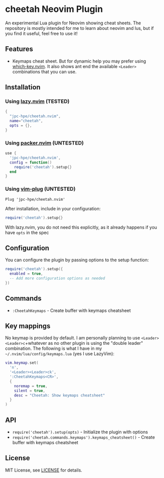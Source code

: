 # cheetah Neovim Plugin

An experimental Lua plugin for Neovim showing cheat sheets.
The repository is mostly intended for me to learn about neovim and lus, but if you find it useful, feel free to use it!

## Features

- Keymaps cheat sheet. But for dynamic help you may prefer using [which-key.nvim](https://github.com/folke/which-key.nvim). It also shows ant end the available `<Leader>` combinations that you can use.

## Installation

### Using [lazy.nvim](https://github.com/folke/lazy.nvim) (TESTED)

```lua
{
  "jpc-hpe/cheetah.nvim",
  name="cheetah",
  opts = {},
}    
```

### Using [packer.nvim](https://github.com/wbthomason/packer.nvim) (UNTESTED)

```lua
use {
  'jpc-hpe/cheetah.nvim',
  config = function()
    require('cheetah').setup{}
  end
}
```

### Using [vim-plug](https://github.com/junegunn/vim-plug) (UNTESTED)

```vim
Plug 'jpc-hpe/cheetah.nvim'
```

After installation, include in your configuration:

```lua
require('cheetah').setup{}
```

With lazy.nvim, you do not need this explicitly, as it already happens if you have `opts` in the spec

## Configuration

You can configure the plugin by passing options to the setup function:

```lua
require('cheetah').setup({
  enabled = true,
  -- Add more configuration options as needed
})
```

## Commands

- `:CheetahKeymaps` - Create buffer with keymaps cheatsheet

## Key mappings

No keymap is provided by default. I am personally planning to use `<Leader><Leader>c`+whatever as no other plugin is using the "double leader" combination. The following is what I have in my `~/.nvim/lua/config/keymaps.lua` (yes I use LazyVim):

```lua
vim.keymap.set(
  'n',
  '<Leader><Leader>ck',
  ':CheetahKeymaps<CR>',
  {
    noremap = true,
    silent = true,
    desc = "Cheetah: Show keymaps cheatsheet"
  }
)

```

## API

- `require('cheetah').setup(opts)` - Initialize the plugin with options
- `require('cheetah.commands.keymaps').keymaps_cheatsheet()` - Create buffer with keymaps cheatsheet

## License

MIT License, see [LICENSE](LICENSE) for details.
